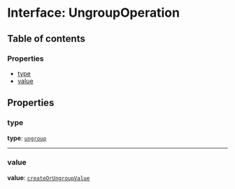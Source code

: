 # Interface: UngroupOperation

## Table of contents

### Properties

* [type](/auto-docs/document/interfaces/UngroupOperation.md#type)
* [value](/auto-docs/document/interfaces/UngroupOperation.md#value)

## Properties

### type

**type**: [`ungroup`](/auto-docs/document/enums/OperationType.md#ungroup)

***

### value

**value**: [`createOrUngroupValue`](/auto-docs/document/interfaces/createOrUngroupValue.md)
